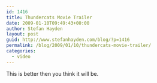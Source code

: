 ```yaml
---
id: 1416
title: Thundercats Movie Trailer
date: 2009-01-10T09:49:43+00:00
author: Stefan Hayden
layout: post
guid: http://www.stefanhayden.com/blog/?p=1416
permalink: /blog/2009/01/10/thundercats-movie-trailer/
categories:
  - video
---
```

This is better then you think it will be.

<object width="425" height="344"><param name="movie" value="http://www.youtube.com/v/fb50GMmY5nk&hl=en&fs=1"></param><param name="allowFullScreen" value="true"></param><param name="allowscriptaccess" value="always"></param><embed src="http://www.youtube.com/v/fb50GMmY5nk&hl=en&fs=1" type="application/x-shockwave-flash" allowscriptaccess="always" allowfullscreen="true" width="425" height="344"></embed></object>
